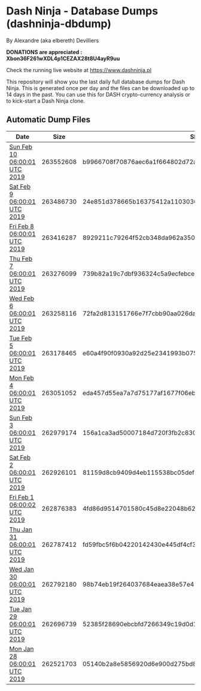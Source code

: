 # Dash Ninja - Database Dumps (dashninja-dbdump)
By Alexandre (aka elbereth) Devilliers

**DONATIONS are appreciated : Xbon36F261wXDL4p1CEZAX28t8U4ayR9uu**

Check the running live website at https://www.dashninja.pl

This repository will show you the last daily full database dumps for Dash Ninja. This is generated once per day and the files can be downloaded up to 14 days in the past.
You can use this for DASH crypto-currency analysis or to kick-start a Dash Ninja clone.


## Automatic Dump Files
| Date | Size | SHA256 |
|--|--|--|
| [Sun Feb 10 06:00:01 UTC 2019](https://transfer.sh/xPXHG/dashninja-dbdump-20190210070001.tar.bz2) | 263552608 | b9966708f70876aec6a1f664802d72ae4d27c4228c5c9ebcbcf38b069823b41b | 
| [Sat Feb  9 06:00:01 UTC 2019](https://transfer.sh/i5Jrx/dashninja-dbdump-20190209070001.tar.bz2) | 263486730 | 24e851d378665b16375412a1103036cf332fbe5d519e1356b03489e0c96977ff | 
| [Fri Feb  8 06:00:01 UTC 2019](https://transfer.sh/lyFBk/dashninja-dbdump-20190208070001.tar.bz2) | 263416287 | 8929211c79264f52cb348da962a350c11a29e5490f72a173918e7b8d1f7663c3 | 
| [Thu Feb  7 06:00:01 UTC 2019](https://transfer.sh/ZzwZE/dashninja-dbdump-20190207070001.tar.bz2) | 263276099 | 739b82a19c7dbf936324c5a9ecfebce4cd7c93427ec5b7afdc565fd4450345ec | 
| [Wed Feb  6 06:00:01 UTC 2019](https://transfer.sh/ThkL5/dashninja-dbdump-20190206070001.tar.bz2) | 263258116 | 72fa2d813151766e7f7cbb90aa026dab057c70ffc3462d00250ce2200c94e307 | 
| [Tue Feb  5 06:00:01 UTC 2019](https://transfer.sh/11egZJ/dashninja-dbdump-20190205070001.tar.bz2) | 263178465 | e60a4f90f0930a92d25e2341993b075cbcb8c4fae17868f3dec3cb1652060791 | 
| [Mon Feb  4 06:00:01 UTC 2019](https://transfer.sh/R7Lar/dashninja-dbdump-20190204070001.tar.bz2) | 263051052 | eda457d55ea7a7d75177af1677f06ebd30454c8ed15dbd2ec6c73ccfd6c83966 | 
| [Sun Feb  3 06:00:01 UTC 2019](https://transfer.sh/y4mYU/dashninja-dbdump-20190203070001.tar.bz2) | 262979174 | 156a1ca3ad50007184d720f3fb2c830a24c4eb6a3f2b05894ae8d07f1d273819 | 
| [Sat Feb  2 06:00:01 UTC 2019](https://transfer.sh/1593xE/dashninja-dbdump-20190202070001.tar.bz2) | 262926101 | 81159d8cb9409d4eb115538bc05defb3fd3658344a4ee4c40d3126b7b0344c23 | 
| [Fri Feb  1 06:00:02 UTC 2019](https://transfer.sh/pm2Vn/dashninja-dbdump-20190201070002.tar.bz2) | 262876383 | 4fd86d9514701580c45d8e22048b620736d221f1176f9b4b4d862d99a28582e8 | 
| [Thu Jan 31 06:00:01 UTC 2019](https://transfer.sh/ZSysZ/dashninja-dbdump-20190131070001.tar.bz2) | 262787412 | fd59fbc5f6b04220142430e445df4cf34f05d3b539143613c8fe72c38db6a484 | 
| [Wed Jan 30 06:00:01 UTC 2019](https://transfer.sh/vz23t/dashninja-dbdump-20190130070001.tar.bz2) | 262792180 | 98b74eb19f264037684eaea38e57e411d19cc6fc45a60e519d7c6300fc1defb5 | 
| [Tue Jan 29 06:00:01 UTC 2019]() | 262696739 | 52385f28690ebcbfd7266349c19d0d17da8827c080cc88c184a3122e5d589fb4 | 
| [Mon Jan 28 06:00:01 UTC 2019](https://transfer.sh/4rQSv/dashninja-dbdump-20190128070001.tar.bz2) | 262521703 | 05140b2a8e5856920d6e900d275bd8574de453e108e2caf6ee72dc069adf334b | 
